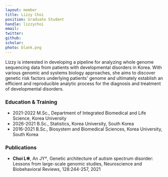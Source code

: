 ```yaml
---
layout: member
title: Lizzy Choi
position: Graduate Student
handle: lizzychoi
email:
twitter:
github: 
scholar: 
photo: blank.png
---
```


  Lizzy is interested in developing a pipeline for analyzing whole genome sequencing data from patients with developmental disorders in Korea. With various genomic and systems biology approaches, she aims to discover genetic risk factors underlying patients' genome and ultimately establish an efficient and reproducible analytic process for the diagnosis and treatment of developmental disorders.

### Education & Training
- 2021-2022 M.Sc., Department of Integrated Biomedical and Life Science, Korea University
- 2026-2021 B.Sc., Statistics, Korea University, South Korea
- 2016-2021 B.Sc., Biosystem and Biomedical Sciences, Korea University, South Korea

### Publications
- **Choi L✻**, An JY†, Genetic architecture of autism spectrum disorder: Lessons from large-scale genomic studies, Neuroscience and Biobehavioral Reviews, 128:244-257, 2021